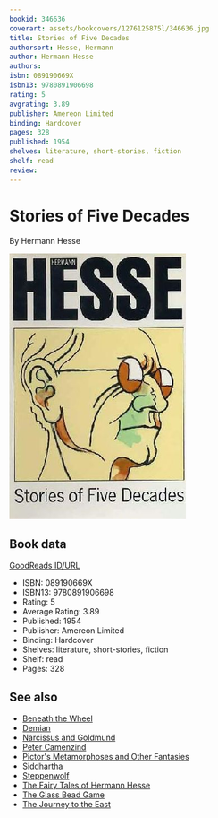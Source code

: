 ```yaml
---
bookid: 346636
coverart: assets/bookcovers/1276125875l/346636.jpg
title: Stories of Five Decades
authorsort: Hesse, Hermann
author: Hermann Hesse
authors: 
isbn: 089190669X
isbn13: 9780891906698
rating: 5
avgrating: 3.89
publisher: Amereon Limited
binding: Hardcover
pages: 328
published: 1954
shelves: literature, short-stories, fiction
shelf: read
review: 
---
```


# Stories of Five Decades

By Hermann Hesse

![](../../assets/bookcovers/1276125875l/346636.jpg)

## Book data

[GoodReads ID/URL](https://www.goodreads.com/book/show/346636)

- ISBN: 089190669X
- ISBN13: 9780891906698
- Rating: 5
- Average Rating: 3.89
- Published: 1954
- Publisher: Amereon Limited
- Binding: Hardcover
- Shelves: literature, short-stories, fiction
- Shelf: read
- Pages: 328


## See also

- [Beneath the Wheel](Beneath_the_Wheel.md)
- [Demian](Demian-_Die_Geschichte_von_Emil_Sinclairs_Jugend.md)
- [Narcissus and Goldmund](Narcissus_and_Goldmund.md)
- [Peter Camenzind](Peter_Camenzind.md)
- [Pictor's Metamorphoses and Other Fantasies](Pictors_Metamorphoses_and_Other_Fantasies.md)
- [Siddhartha](Siddhartha.md)
- [Steppenwolf](Steppenwolf.md)
- [The Fairy Tales of Hermann Hesse](The_Fairy_Tales_of_Hermann_Hesse.md)
- [The Glass Bead Game](The_Glass_Bead_Game.md)
- [The Journey to the East](The_Journey_to_the_East.md)

